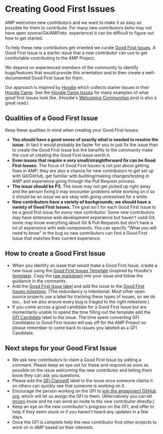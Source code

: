 # Creating Good First Issues

AMP welcomes new contributors and we want to make it as easy as possible for
them to contribute. For many new contributors (who may not have open
source/Git/AMP/etc. experience) it can be difficult to figure out how to get
started.

To help these new contributors get oriented we curate
[Good First Issues](https://github.com/ampproject/amphtml/labels/good%20first%20issue).
A Good First Issue is a starter issue that a new contributor can use to get
comfortable contributing to the AMP Project.

We depend on experienced members of the community to identify bugs/features that
would provide this orientation and to then create a well-documented Good First
Issue for them.

Our approach is inspired by [Hoodie](http://hood.ie/) which collects starter
issues in their [Hoodie Camp](https://github.com/hoodiehq/camp). See the
[Hoodie Camp Issues](https://github.com/hoodiehq/camp/issues) for many examples
of what good first issues look like. (Hoodie's
[Welcoming Communities](http://hood.ie/blog/welcoming-communities.html) post is
also a great read.)

## Qualities of a Good First Issue

Keep these qualities in mind when creating your Good First Issues:

- **You should have a good sense of exactly what is needed to resolve the
  issue.** In fact it would probably be faster for you to just fix the issue
  than to create the Good First Issue but the benefits to the community make the
  cost of creating the Good First Issue worth it.
- **Even issues that require a very small/straightforward fix can be Good First
  Issues.** The focus of Good First Issues is not just about getting fixes in
  AMP; they are also a chance for new contributors to get set up with
  Git/GitHub, get familiar with building/making changes/testing in AMP and
  experience going through the Pull Request process.
- **The issue should be P3.** The issue may not get picked up right away and the
  person fixing it may encounter problems while working on it so it should be an
  issue we are okay with going unresolved for a while.
- **New contributors have a variety of backgrounds; we should have a variety of
  Good First Issues.** The goal isn't for each Good First Issue to be a good
  first issue for _every_ new contributor. Some new contributors may have
  extensive web development experience but haven't used Git; some may know
  everything about Git & Pull Requests but don't have a lot of experience with
  web components. You can specify "What you will need to know" in the bug so new
  contributors can find a Good First Issue that matches their current
  experience.

## How to create a Good First Issue

- When you identify an issue that would make a Good First Issue, create a new
  issue using the [Good First Issues Template](good-first-issues-template.md)
  (inspired by Hoodie's
  [template](https://github.com/hoodiehq/camp/blob/gh-pages/.github/ISSUE_TEMPLATE.md)).
  Copy the
  [raw markdown](https://raw.githubusercontent.com/ampproject/amphtml/master/contributing/good-first-issues-template.md)
  into your issue and follow the guidance in the comments.
- Add the
  [Good First Issue label](https://github.com/ampproject/amphtml/labels/good%20first%20issue)
  and add the issue to the
  [Good First Issues milestone](https://github.com/ampproject/amphtml/milestone/25).
  (The redundancy is intentional. Most other open source projects use a label
  for tracking these types of issues, so we do too... but we also ensure every
  bug is triaged to the right milestone.)
- If you come across a good candidate for a Good First Issue but are momentarily
  unable to spend the time filling out the template add the
  [GFI Candidate](https://github.com/ampproject/amphtml/labels/GFI%20Candidate)
  label to the issue. The time spent converting GFI Candidates to Good First
  Issues will pay off for the AMP Project so please remember to come back to
  issues you labeled as a GFI Candidate.

## Next steps for your Good First Issue

- We ask new contributors to claim a Good First Issue by adding a comment.
  Please keep an eye out for these and respond as soon as possible on the issue
  welcoming the new contributor and letting them know they can ask you
  questions.
- Please add the
  [GFI Claimed!](https://github.com/ampproject/amphtml/labels/GFI%20Claimed!)
  label to the issue once someone claims it so others can quickly see that
  someone is working on it.
- Encourage the person working on the GFI to
  [join the ampproject GitHub org](https://goo.gl/forms/T65peVtfQfEoDWeD3),
  which will let us assign the GFI to them. (Alternatively you can let
  [mrjoro](https://amphtml.slack.com/team/mrjoro/) know and he can send an
  invite to the new contributor directly.)
- Keep an eye on the new contributor's progress on the GFI, and offer to help if
  they seem stuck or if you haven't heard any updates in a few days.
- Once the GFI is complete help the new contributor find other projects to work
  on in AMP based on their interests.
